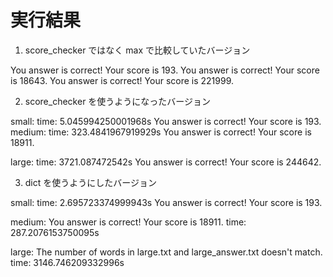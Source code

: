 # 実行結果

1. score_checker ではなく max で比較していたバージョン

You answer is correct! Your score is 193.
You answer is correct! Your score is 18643.
You answer is correct! Your score is 221999.

2. score_checker を使うようになったバージョン

small:
time: 5.045994250001968s
You answer is correct! Your score is 193.
medium:
time: 323.4841967919929s
You answer is correct! Your score is 18911.

large:
time: 3721.087472542s
You answer is correct! Your score is 244642.

3. dict を使うようにしたバージョン

small:
time: 2.695723374999943s
You answer is correct! Your score is 193.

medium:
You answer is correct! Your score is 18911.
time: 287.2076153750095s

large:
The number of words in large.txt and large_answer.txt doesn't match.
time: 3146.746209332996s
